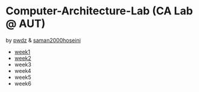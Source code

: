 # Computer-Architecture-Lab (CA Lab @ AUT)
by [pwdz](https://github.com/pwdz) &  [saman2000hoseini](https://github.com/saman2000hoseini)  
- [week1](https://github.com/pwdz/Computer-Architecture-Lab/blob/master/Lab1/Readme.md)
- [week2](https://github.com/pwdz/Computer-Architecture-Lab/blob/master/Lab2/Readme.md)
- week3
- week4
- week5
- week6  
